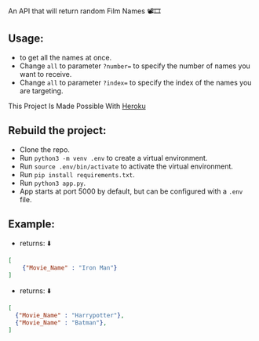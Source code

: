 An API that will return random Film Names 📽‍️🎞‍️


## Usage:

+  to get all the names at once.
+ Change `all` to parameter `?number=` to specify the number of names you want to receive.
+ Change `all` to parameter `?index=` to specify the index of the names you are targeting.

This Project Is Made Possible With [Heroku](https://dashboard.heroku.com/)

## Rebuild the project:
+ Clone the repo.
+ Run `python3 -m venv .env` to create a virtual environment.
+ Run `source .env/bin/activate` to activate the virtual environment.
+ Run `pip install requirements.txt`.
+ Run `python3 app.py`.
+ App starts at port 5000 by default, but can be configured with a `.env` file. 

## Example:
+  returns: ⬇️
```JSON
[
    {"Movie_Name" : "Iron Man"}
]
```

+  returns: ⬇️
```JSON
[
  {"Movie_Name" : "Harrypotter"},
  {"Movie_Name" : "Batman"},
]
```

